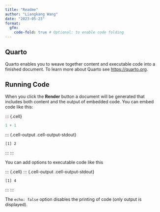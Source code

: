 ```yaml
---
title: "Readme"
author: "Liangkang Wang"
date: "2023-05-23"
format: 
  gfm:
    code-fold: true # Optional: to enable code folding
---
```




## Quarto

Quarto enables you to weave together content and executable code into a finished document. To learn more about Quarto see <https://quarto.org>.

## Running Code

When you click the **Render** button a document will be generated that includes both content and the output of embedded code. You can embed code like this:


::: {.cell}

```{.r .cell-code}
1 + 1
```

::: {.cell-output .cell-output-stdout}
```
[1] 2
```
:::
:::


You can add options to executable code like this


::: {.cell}
::: {.cell-output .cell-output-stdout}
```
[1] 4
```
:::
:::


The `echo: false` option disables the printing of code (only output is displayed).

